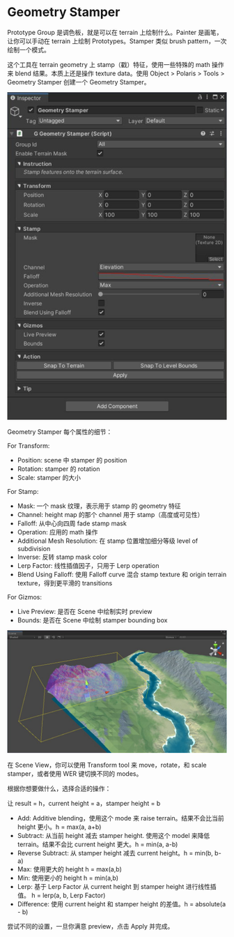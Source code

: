 # Geometry Stamper

Prototype Group 是调色板，就是可以在 terrain 上绘制什么。Painter 是画笔，让你可以手动在 terrain 上绘制 Prototypes。Stamper 类似 brush pattern，一次绘制一个模式。

这个工具在 terrain geometry 上 stamp（戳）特征，使用一些特殊的 math 操作来 blend 结果。本质上还是操作 texture data。使用 Object > Polaris > Tools > Geometry Stamper 创建一个 Geometry Stamper。

![GeometryStamper](Image/GeometryStamper.png)

Geometry Stamper 每个属性的细节：

For Transform:

- Position: scene 中 stamper 的 position
- Rotation: stamper 的 rotation
- Scale: stamper 的大小

For Stamp:

- Mask: 一个 mask 纹理，表示用于 stamp 的 geometry 特征
- Channel: height map 的那个 channel 用于 stamp（高度或可见性）
- Falloff: 从中心向四周 fade stamp mask
- Operation: 应用的 math 操作
- Additional Mesh Resolution: 在 stamp 位置增加细分等级 level of subdivision
- Inverse: 反转 stamp mask color
- Lerp Factor: 线性插值因子，只用于 Lerp operation
- Blend Using Falloff: 使用 Falloff curve 混合 stamp texture 和 origin terrain texture，得到更平滑的 transitions

For Gizmos:

- Live Preview: 是否在 Scene 中绘制实时 preview
- Bounds: 是否在 Scene 中绘制 stamper bounding box

![GeometryStamperGizmos](Image/GeometryStamperGizmos.png)

在 Scene View，你可以使用 Transform tool 来 move，rotate，和 scale stamper，或者使用 WER 键切换不同的 modes。

根据你想要做什么，选择合适的操作：

让 result = h，current height = a，stamper height = b

- Add: Additive blending，使用这个 mode 来 raise terrain。结果不会比当前 height 更小。h = max(a, a+b)
- Subtract: 从当前 height 减去 stamper height. 使用这个 model 来降低 terrain。结果不会比 current height 更大。h = min(a, a-b) 
- Reverse Subtract: 从 stamper height 减去 current height。h = min(b, b-a)
- Max: 使用更大的 height h = max(a,b)
- Min: 使用更小的 height h = min(a,b)
- Lerp: 基于 Lerp Factor 从 current height 到 stamper height 进行线性插值。 h = lerp(a, b, Lerp Factor)
- Difference: 使用 current height 和 stamper height 的差值。h = absolute(a - b)

尝试不同的设置，一旦你满意 preview，点击 Apply 并完成。
